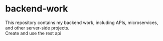 # backend-work

This repository contains my backend work, including APIs, microservices, and other server-side projects.
<br>
Create and use the rest api
